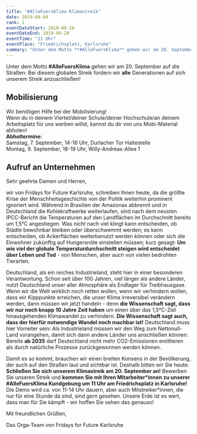 ```yaml
---
title: "#AlleFuersKlima Klimastreik"
date: 2019-08-04
rank: 1
eventDateStart: 2019-09-20
eventDateEnd: 2019-09-20
eventTime: "11 Uhr"
eventPlace: "Friedrichsplatz, Karlsruhe"
summary: "Unter dem Motto **#AlleFuersKlima** gehen wir am 20. September auf die Straßen: Bei diesem globalen Streik fordern wir **alle** Generationen auf sich unserem Streik anzuschließen."
---
```

Unter dem Motto **#AlleFuersKlima** gehen wir am 20. September auf die Straßen: Bei diesem globalen Streik fordern wir **alle** Generationen auf sich unserem Streik anzuschließen!

## Mobilisierung
Wir benötigen Hilfe bei der Mobilisierung!  
Wenn du in deinem Viertel/deiner Schule/deiner Hochschule/an deinem Arbeitsplatz für uns werben willst, kannst du dir von uns Mobi-Material abholen!  
**Abholtermine:**  
Samstag, 7. September, 14-16 Uhr, Durlacher Tor Haltestelle  
Montag, 9. September, 18-19 Uhr, Willy-Andreas-Allee 1


## Aufruf an Unternehmen
Sehr geehrte Damen und Herren,

wir von Fridays for Future Karlsruhe, schreiben Ihnen heute, da die größte Krise der Menschheitsgeschichte von der Politik weiterhin prominent ignoriert wird. Während in Brasilien der Amazonas abbrennt und in Deutschland die Kohlekraftwerke weiterlaufen, sind nach dem neusten IPCC-Bericht die Temperaturen auf den Landflächen im Durchschnitt bereits um 1,5°C angestiegen.
Was nicht nach viel klingt kann entscheiden, ob Städte bewohnbar bleiben oder überschwemmt werden; es kann entscheiden, ob Ackerflächen weiterbenutzt werden können oder sich die Einwohner zukünftig auf Hungersnöte einstellen müssen; kurz gesagt: **Um wie viel der globale Temperaturdurchschnitt steigen wird entscheidet über Leben und Tod** - von Menschen, aber auch von vielen bedrohten Tierarten.

Deutschland, als ein reiches Industrieland, steht hier in einer besonderen Verantwortung. Schon seit über 100 Jahren, viel länger als andere Länder, nutzt Deutschland unser aller Atmosphäre als Endlager für Treibhausgase. Wenn wir die Welt wirklich noch retten wollen, wenn wir verhindern wollen, dass wir Kipppunkte erreichen, die unser Klima irreversibel verändern werden, dann müssen wir jetzt handeln - denn **die Wissenschaft sagt, dass wir nur noch knapp 10 Jahre Zeit haben** um einen über das 1,5°C-Ziel hinausgehenden Klimawandel zu verhindern.
**Die Wissenschaft sagt auch, dass der hierfür notwendige Wandel noch machbar ist!** Deutschland muss hier Vorreiter sein: Als Industrieland müssen wir den Weg zum Nettonull-Land vorangehen, damit sich dann andere Länder uns anschließen können: Bereits **ab 2035** darf Deutschland nicht mehr CO2-Emissionen emittieren als durch natürliche Prozesse zurückgewonnen werden können.

Damit es so kommt, brauchen wir einen breiten Konsens in der Bevölkerung, der auch auf den Straßen laut und sichtbar ist. Deshalb bitten wir Sie heute: **Schließen Sie sich unserem Klimastreik am 20. September an!** Bewerben Sie unseren Streik und **kommen Sie mit Ihren Mitarbeiter\*innen zu unserer #AlleFuersKlima Kundgebung um 11 Uhr am Friedrichsplatz in Karlsruhe!** Die Demo wird ca. von 11-14 Uhr dauern, aber auch Mitstreiker\*innen, die nur für eine Stunde da sind, sind gern gesehen.
Unsere Erde ist es wert, dass man für Sie kämpft - wir hoffen Sie sehen das genauso!

Mit freundlichen Grüßen,

Das Orga-Team von Fridays for Future Karlsruhe